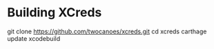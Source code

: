 # Building XCreds

git clone https://github.com/twocanoes/xcreds.git
cd xcreds
carthage update
xcodebuild

